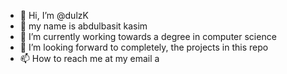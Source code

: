 - 👋 Hi, I’m @dulzK
- 👀 my name is abdulbasit kasim
- 🌱 I’m currently working towards a degree in computer science
- 💞️ I’m looking forward to completely, the projects in this repo
- 📫 How to reach me at my email a

<!---
dulzK/dulzK is a ✨ special ✨ repository because its `README.md` (this file) appears on your GitHub profile.
You can click the Preview link to take a look at your changes.
--->
